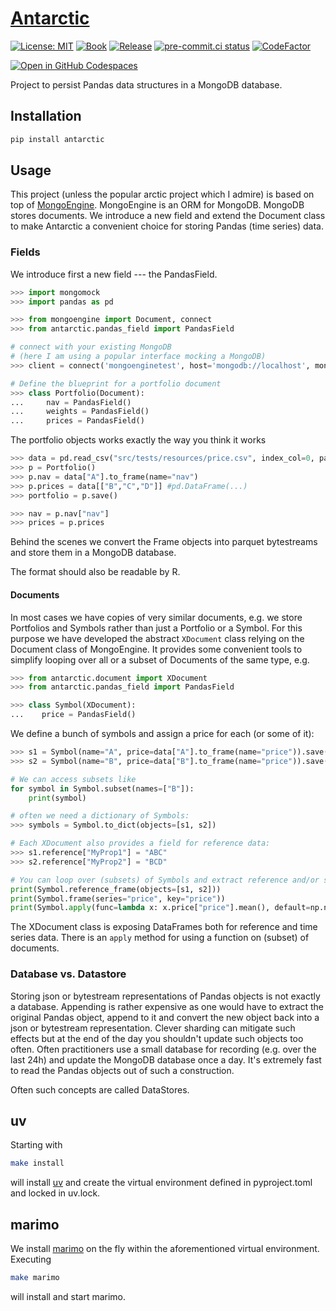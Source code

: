 # [Antarctic](https://tschm.github.io/antarctic/book)

[![License: MIT](https://img.shields.io/badge/License-MIT-yellow.svg)](LICENSE)
[![Book](https://github.com/tschm/antarctic/actions/workflows/book.yml/badge.svg)](https://github.com/tschm/antarctic/actions/workflows/book.yml)
[![Release](https://github.com/tschm/antarctic/workflows/Release/badge.svg)](https://github.com/tschm/antarctic/actions/)
[![pre-commit.ci status](https://results.pre-commit.ci/badge/github/tschm/TinyCTA/main.svg)](https://results.pre-commit.ci/latest/github/tschm/TinyCTA/main)
[![CodeFactor](https://www.codefactor.io/repository/github/tschm/antarctic/badge)](https://www.codefactor.io/repository/github/tschm/antarctic)

[![Open in GitHub Codespaces](https://github.com/codespaces/badge.svg)](https://codespaces.new/tschm/antarctic)

Project to persist Pandas data structures in a MongoDB database.

## Installation

```bash
pip install antarctic
```

## Usage

This project (unless the popular arctic project which I admire)
is based on top of [MongoEngine](https://pypi.org/project/mongoengine/).
MongoEngine is an ORM for MongoDB. MongoDB stores documents.
We introduce a new field and extend the Document class
to make Antarctic a convenient choice for storing Pandas (time series) data.

### Fields

We introduce first a new field --- the PandasField.

```python
>>> import mongomock
>>> import pandas as pd

>>> from mongoengine import Document, connect
>>> from antarctic.pandas_field import PandasField

# connect with your existing MongoDB
# (here I am using a popular interface mocking a MongoDB)
>>> client = connect('mongoenginetest', host='mongodb://localhost', mongo_client_class=mongomock.MongoClient)

# Define the blueprint for a portfolio document
>>> class Portfolio(Document):
...     nav = PandasField()
...     weights = PandasField()
...     prices = PandasField()
```

The portfolio objects works exactly the way you think it works

```python
>>> data = pd.read_csv("src/tests/resources/price.csv", index_col=0, parse_dates=True)
>>> p = Portfolio()
>>> p.nav = data["A"].to_frame(name="nav")
>>> p.prices = data[["B","C","D"]] #pd.DataFrame(...)
>>> portfolio = p.save()

>>> nav = p.nav["nav"]
>>> prices = p.prices
```

Behind the scenes we convert the Frame objects
into parquet bytestreams and
store them in a MongoDB database.

The format should also be readable by R.

#### Documents

In most cases we have copies of very similar documents,
e.g. we store Portfolios and Symbols rather than just a Portfolio or a Symbol.
For this purpose we have developed the abstract `XDocument` class
relying on the Document class of MongoEngine.
It provides some convenient tools to simplify looping
over all or a subset of Documents of the same type, e.g.

```python
>>> from antarctic.document import XDocument
>>> from antarctic.pandas_field import PandasField

>>> class Symbol(XDocument):
...    price = PandasField()
```

We define a bunch of symbols and assign a price for each (or some of it):

```python
>>> s1 = Symbol(name="A", price=data["A"].to_frame(name="price")).save()
>>> s2 = Symbol(name="B", price=data["B"].to_frame(name="price")).save()

# We can access subsets like
for symbol in Symbol.subset(names=["B"]):
    print(symbol)

# often we need a dictionary of Symbols:
>>> symbols = Symbol.to_dict(objects=[s1, s2])

# Each XDocument also provides a field for reference data:
>>> s1.reference["MyProp1"] = "ABC"
>>> s2.reference["MyProp2"] = "BCD"

# You can loop over (subsets) of Symbols and extract reference and/or series data
print(Symbol.reference_frame(objects=[s1, s2]))
print(Symbol.frame(series="price", key="price"))
print(Symbol.apply(func=lambda x: x.price["price"].mean(), default=np.nan))
```

The XDocument class is exposing DataFrames both for reference and time series data.
There is an `apply` method for using a function on (subset) of documents.

### Database vs. Datastore

Storing json or bytestream representations of Pandas objects
is not exactly a database. Appending is rather expensive as one would have
to extract the original Pandas object, append to it and convert
the new object back into a json or bytestream representation.
Clever sharding can mitigate such effects but at the end of the day
you shouldn't update such objects too often. Often practitioners
use a small database for recording (e.g. over the last 24h) and
update the MongoDB database once a day. It's extremely fast
to read the Pandas objects out of such a construction.

Often such concepts are called DataStores.

## uv

Starting with

```bash
make install
```

will install [uv](https://github.com/astral-sh/uv) and create
the virtual environment defined in
pyproject.toml and locked in uv.lock.

## marimo

We install [marimo](https://marimo.io) on the fly within the aforementioned
virtual environment. Executing

```bash
make marimo
```

will install and start marimo.

